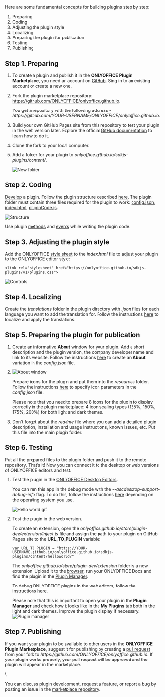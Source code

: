 Here are some fundamental concepts for building plugins step by step:

1. Preparing
2. Coding
3. Adjusting the plugin style
4. Localizing
5. Preparing the plugin for publication
6. Testing
7. Publishing

## Step 1. Preparing

1. To create a plugin and publish it in the **ONLYOFFICE Plugin Marketplace**, you need an account on [GitHub](https://github.com/). Sing in to an existing account or create a new one.

2. Fork the plugin marketplace repository: <https://github.com/ONLYOFFICE/onlyoffice.github.io>.

   You get a repository with the following address - *https\://github.com/YOUR-USERNAME/ONLYOFFICE/onlyoffice.github.io*.

3. Build your own GitHub Pages site from this repository to test your plugin in the web version later. Explore the official [GitHub documentation](https://docs.github.com/en/pages/quickstart) to learn how to do it.

4. Clone the fork to your local computer.

5. Add a folder for your plugin to *onlyoffice.github.io/sdkjs-plugins/content/*.

   ![New folder](/plugins/new-folder.png)

## Step 2. Coding

[Develop](/plugin/developing) a plugin. Follow the plugin structure described [here](/plugin/structure). The plugin folder must contain three files required for the plugin to work: [config.json](/plugin/config), [index.html](/plugin/indexhtml), [pluginCode.js](/plugin/code).

![Structure](/plugins/plugins-structure.png)

Use plugin [methods](/plugin/plugin) and [events](/plugin/events) while writing the plugin code.

## Step 3. Adjusting the plugin style

Add the ONLYOFFICE [style sheet](/plugin/styles) to the *index.html* file to adjust your plugin to the ONLYOFFICE editor style:

```
<link rel="stylesheet" href="https://onlyoffice.github.io/sdkjs-plugins/v1/plugins.css">
```

![Controls](/plugins/controls.png)

## Step 4. Localizing

Create the *translations* folder in the plugin directory with *.json* files for each language you want to add the translation for. Follow the instructions [here](/plugin/localization) to localize and apply the translations.

## Step 5. Preparing the plugin for publication

1. Create an informative **About** window for your plugin. Add a short description and the plugin version, the company developer name and link to its website. Follow the instructions [here](/plugin/variations) to create an **About** variation in the *config.json* file.

2. ![About window](/plugins/about-variation.png)

   Prepare icons for the plugin and put them into the *resources* folder. Follow the instructions [here](/plugin/icons) to specify icon parameters in the *config.json* file.

   Please note that you need to prepare 8 icons for the plugin to display correctly in the plugin marketplace: 4 icon scaling types (125%, 150%, 175%, 200%) for both light and dark themes.

3. Don’t forget about the *readme* file where you can add a detailed plugin description, installation and usage instructions, known issues, etc. Put this file into the main plugin folder.

## Step 6. Testing

Put all the prepared files to the plugin folder and push it to the remote repository. That’s it! Now you can connect it to the desktop or web versions of ONLYOFFICE editors and test.

1. Test the plugin in the [ONLYOFFICE Desktop Editors](/plugin/installation/desktop).

   You can run this app in the debug mode with the *--ascdesktop-support-debug-info* flag. To do this, follow the instructions [here](/desktop/debugging) depending on the operating system you use.

   ![Hello world gif](/plugins/hello-world.gif)

2. Test the plugin in the web version.

   To create an extension, open the *onlyoffice.github.io/store/plugin-dev/extension/inject.js* file and assign the path to your plugin on GitHub Pages site to the **URL\_TO\_PLUGIN** variable:

   ```
   var URL_TO_PLUGIN = "https://YOUR-USERNAME.github.io/onlyoffice.github.io/sdkjs-plugins/content/helloworld/"
   ```

   The *onlyoffice.github.io/store/plugin-dev/extension* folder is a new extension. Upload it to the [browser](/plugin/installation/cloud#upload-extensions), run your ONLYOFFICE Docs and find the plugin in the [Plugin Manager](/plugin/installation/onpremises#plugin-manager).

   To debug ONLYOFFICE plugins in the web editors, follow the instructions [here](/plugin/developing#web).

   Please note that this is important to open your plugin in the **Plugin Manager** and check how it looks like in the **My Plugins** tab both in the light and dark themes. Improve the plugin display if necessary. ![Plugin manager](/plugins/plugin-manager.png)

## Step 7. Publishing

If you want your plugin to be available to other users in the **ONLYOFFICE Plugin Marketplace**, suggest it for publishing by creating a [pull request](https://github.com/ONLYOFFICE/onlyoffice.github.io/pulls) from your fork to *https\://github.com/ONLYOFFICE/onlyoffice.github.io*. If your plugin works properly, your pull request will be approved and the plugin will appear in the marketplace.

\


You can discuss plugin development, request a feature, or report a bug by posting an issue in the [marketplace repository](https://github.com/ONLYOFFICE/onlyoffice.github.io/issues).
